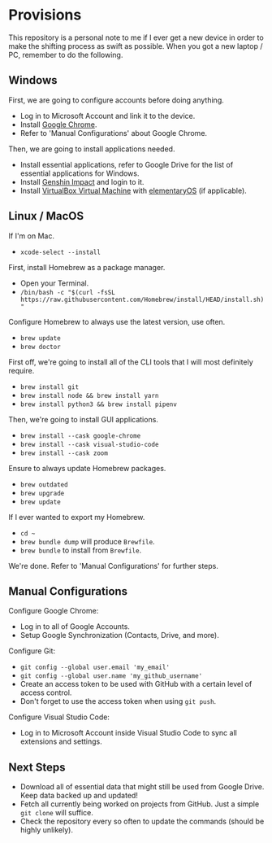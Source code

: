 # Provisions

This repository is a personal note to me if I ever get a new device in order to make the shifting process as swift as possible. When you got a new laptop / PC, remember to do the following.

## Windows

First, we are going to configure accounts before doing anything.

- Log in to Microsoft Account and link it to the device.
- Install [Google Chrome](https://www.google.com/chrome/).
- Refer to 'Manual Configurations' about Google Chrome.

Then, we are going to install applications needed.

- Install essential applications, refer to Google Drive for the list of essential applications for Windows.
- Install [Genshin Impact](https://genshin.mihoyo.com/) and login to it.
- Install [VirtualBox Virtual Machine](https://www.virtualbox.org/wiki/Downloads) with [elementaryOS](https://elementary.io/) (if applicable).

## Linux / MacOS

If I'm on Mac.

- `xcode-select --install`

First, install Homebrew as a package manager.

- Open your Terminal.
- `/bin/bash -c "$(curl -fsSL https://raw.githubusercontent.com/Homebrew/install/HEAD/install.sh)"`

Configure Homebrew to always use the latest version, use often.

- `brew update`
- `brew doctor`

First off, we're going to install all of the CLI tools that I will most definitely require.

- `brew install git`
- `brew install node && brew install yarn`
- `brew install python3 && brew install pipenv`

Then, we're going to install GUI applications.

- `brew install --cask google-chrome`
- `brew install --cask visual-studio-code`
- `brew install --cask zoom`

Ensure to always update Homebrew packages.

- `brew outdated`
- `brew upgrade`
- `brew update`

If I ever wanted to export my Homebrew.

- `cd ~`
- `brew bundle dump` will produce `Brewfile`.
- `brew bundle` to install from `Brewfile`.

We're done. Refer to 'Manual Configurations' for further steps.

## Manual Configurations

Configure Google Chrome:

- Log in to all of Google Accounts.
- Setup Google Synchronization (Contacts, Drive, and more).

Configure Git:

- `git config --global user.email 'my_email'`
- `git config --global user.name 'my_github_username'`
- Create an access token to be used with GitHub with a certain level of access control.
- Don't forget to use the access token when using `git push`.

Configure Visual Studio Code:

- Log in to Microsoft Account inside Visual Studio Code to sync all extensions and settings.

## Next Steps

- Download all of essential data that might still be used from Google Drive. Keep data backed up and updated!
- Fetch all currently being worked on projects from GitHub. Just a simple `git clone` will suffice.
- Check the repository every so often to update the commands (should be highly unlikely).
